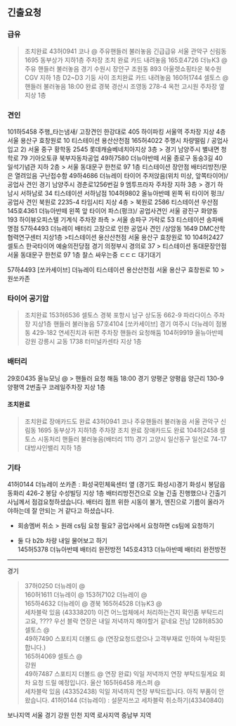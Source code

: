 ## 긴출요청
### 급유
> 조치완료 43허0941 코나 @ 주유핸들러 불러놓음 긴급급유 서울 관악구 신림동 1695 동부상가 지하1층 주차장
> 조치 완료 카드 내려놓음 165호4726 더뉴K3 @ 주유 핸들러 불러놓음 경기 수원시 장안구 조원동 893 아울렛쇼핑타운 북수원CGV 지하 1층 D2~D3 기둥 사이
> 조치완료 카드 내려놓음 160허1744 셀토스 @ 핸들러 불러놓음 18:00 완료   경북 경산시 조영동 278-4 옥천 고시원 주차장 옆 지상 1층

### 견인 
101하5458 주행_타는냄새/ 고장견인 한강대로 405 하이파킹 서울역 주차장 지상 4층  서울 용산구 효창원로 10 티스테이션 용산산천점
165허4022  주행시 차량떨림 / 공업사 입고 2) 서울 중구 황학동 2545 롯데캐슬베네치아지상 3층 > 경기 남양주시 별내면 청학로 79 기아오토큐 북부자동차공업
49하7580 더뉴아반떼 서울 종로구 동숭3길 40  일석기념관 지하 2층 > 서울 동대문구 한천로 97 1층 티스테이션 장안점 배터리방전/문은 열려있음 구난접수함
49하4686 더뉴레이 타이어 주저앉음(위치 미상, 앞쪽타이어)/ 공업사 견인   경기 남양주시 경춘로1256번길 9 엠투프라자 주차장 지하 3층 > 경기 하남시 서하남로 34 티스테이션 서하남점
104허9802 올뉴아반떼 왼쪽 뒤 타이어 펑크/ 공업사 견인 북원로 2235-4 타임시티 지상 4층 > 북원로 2586 티스테이션 우산점
145호4361  더뉴아반떼  왼쪽 앞 타이어 파스(펑크)/ 공업사견인 서울 광진구 화양동 193 하이뷰오피스텔 기계식 주차장 좌측 > 서울 송파구 가락로 53 티스테이션 송파배명점
57하4493 더뉴레이 배터리 고장으로 인한 공업사 견인 /상암동 1649 DMC산학협력연구센터 지상1층 >티스테이션 용산산천점	서울 용산구 효창원로 10
104허2427	셀토스 한국타이어 예술의전당점	경기 의정부시 경의로 37	> 티스테이션 동대문장안점	서울 동대문구 한천로 97 1층
찰스 싸우는중 ㄷㄷㄷ 대기대기

57하4493	[쏘카세이브] 더뉴레이 티스테이션 용산산천점	서울 용산구 효창원로 10 > 원쏘카존

### 타이어 공기압
>조치완료 153허6536 셀토스 경북 포항시 남구 상도동 662-9 파라다이스 주차장 지상1층
>핸들러 불러놓음 57호4104	[쏘카세이브] 경기 여주시 더뉴레이 점봉동 429-182 연세진치과 뒤편 주차장
>핸들러 요청해둠 104허9919	올뉴아반떼  강원 강릉시 교동 1738 터미널카센타 지상 1층

### 배터리
29호0435 올뉴모닝 @  > 핸들러 요청 해둠 18:00  경기 양평군 양평읍 양근리 130-9 양평역 2번출구 코레일주차장 지상 1층
#### 조치완료
> 조치완료 장애카드도 완료 43허0941 코나 주유핸들러 불러놓음 서울 관악구 신림동 1695 동부상가 지하1층 주차장
> 조치 완료 장애카드도 완료 104허2458 셀토스 시동처리 핸들러 불러놓음(배터리 111) 경기 고양시 일산동구 일산로 74-17 대방샤인밸리 지하 1층

### 기타
41허0144 더뉴레이 
쏘카존 : 화성국민체육센터 옆 (경기도 화성시)경기 화성시 봉담읍 동화리 426-2  봉담 수성빌딩 지상 1층 배터리방전건으로 오늘 긴출 진행했으나 긴출기사님께서 점검요청하셨습니다. 배터리 점프 위한 시동이 불가, 엔진으로 기름이 올라가야하는데 잘 안되는 거 같다고 하셨습니다.

* 회송멤버 취소 > 원래 cs팀 요청 필요? 공업사에서 요청하면 cs팀에 요청하기

* 둘 다 b2b 차량 내일 물어보고 하기  
145허5378 더뉴아반떼  배터리 완전방전
145호4313 더뉴아반떼  배터리 완전방전 
------------------------------------------------
경기
> 37허0250 더뉴레이 @	
> 160허1611 더뉴레이 @
> 153허7102 더뉴레이 @	
> 165하4632 더뉴레이 @
경북
> 165허4528 더뉴K3 @	
> 세차블락 있음 (43338201) 
이건 어느업체에서 처리하는건지 확인좀 부탁드리고요, ????
> 우선 블락 연장은 내일 저녁까지 해야할거 같네요
전남
> 128허8530 셀토스 @	
> 49하7490 스포티지 더볼드 @ (연장요청드렸으나 고객부재로 인하여 누락된듯합니다.)	
> 165허4069 셀토스 @	
강원	
> 49하7487 스포티지 더볼드 @
> 연장 완료) 익일 저녁까지 연장 부탁드릴게요 회차 요청 드릴 예정입니다.
울산
> 165허6458 캐스퍼 @	
> 세차블락 있음 (43352438) 
> 익일 저녁까지 연장 부탁드립니다. 아직 부품이 안 왔습니다.
41허0144 (더뉴레이) : 
> 설문지쓰고 
> 세차블락 취소하기(43340840)

보나지역 서울 경기 강원 인천 지역
로사지역 중남부 지역